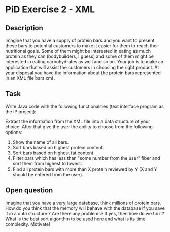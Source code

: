 # PiD Exercise 2 - XML

## Description

Imagine that you have a supply of protein bars and you want to present these bars to potential customers to make it easier for them to reach their nutritional goals. Some of them might be interested in eating as much protein as they can (bodybuilders, I guess) and some of them might be interested in eating carbohydrates as well and so on. Your job is to make an application that will assist the customers in choosing the right product. At your disposal you have the information about the protein bars represented in an XML file bars.xml .

## Task

Write Java code with the following functionalities (text interface program as the IP project):

Extract the information from the XML file into a data structure of your choice.
After that give the user the ability to choose from the following options:
1. Show the name of all bars.
2. Sort bars based on highest protein content.
3. Sort bars based on highest fat content.
4. Filter bars which has less than "some number from the user" fiber and sort them from highest to lowest.
5. Find all protein bars with more than X protein reviewed by Y (X and Y should be entered from the user).

## Open question

Imagine that you have a very large database, think millions of protein bars. How do you think that the memory will behave with the database if you save it in a data structure ? Are there any problems? If yes, then how do we fix it? What is the best sort algorithm to be used here and what is its time complexity. Motivate!